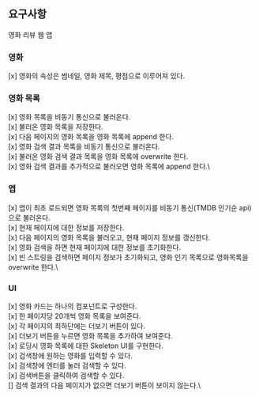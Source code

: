 ## 요구사항

영화 리뷰 웹 앱

### 영화

[x] 영화의 속성은 썸네일, 영화 제목, 평점으로 이루어져 있다.

### 영화 목록

[x] 영화 목록을 비동기 통신으로 불러온다.\
[x] 불러온 영화 목록을 저장한다.\
[x] 다음 페이지의 영화 목록을 영화 목록에 append 한다. \
[x] 영화 검색 결과 목록을 비동기 통신으로 불러온다.\
[x] 불러온 영화 검색 결과 목록을 영화 목록에 overwrite 한다.\
[x] 영화 검색 결과를 추가적으로 불러오면 영화 목록에 append 한다.\

### 앱

[x] 앱이 최초 로드되면 영화 목록의 첫번째 페이지를 비동기 통신(TMDB 인기순 api)으로 불러온다.\
[x] 현재 페이지에 대한 정보를 저장한다.\
[x] 다음 페이지의 영화 목록을 불러오고, 현재 페이지 정보를 갱신한다.\
[x] 영화 검색을 하면 현재 페이지에 대한 정보를 초기화한다.\
[x] 빈 스트링을 검색하면 페이지 정보가 초기화되고, 영화 인기 목록으로 영화목록을 overwrite 한다.\

### UI

[x] 영화 카드는 하나의 컴포넌트로 구성한다.\
[x] 한 페이지당 20개씩 영화 목록을 보여준다.\
[x] 각 페이지의 최하단에는 더보기 버튼이 있다.\
[x] 더보기 버튼을 누르면 영화 목록을 추가하여 보여준다.\
[x] 로딩시 영화 목록에 대한 Skeleton UI를 구현한다.\
[x] 검색창에 원하는 영화를 입력할 수 있다.\
[x] 검색창에 엔터를 눌러 검색할 수 있다.\
[x] 검색버튼을 클릭하여 검색할 수 있다.\
[] 검색 결과의 다음 페이지가 없으면 더보기 버튼이 보이지 않는다.\

